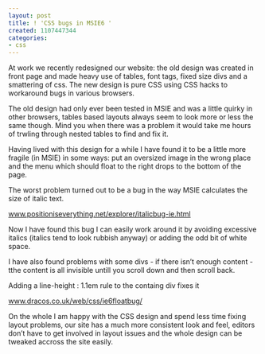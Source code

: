 ```yaml
---
layout: post
title: ! 'CSS bugs in MSIE6 '
created: 1107447344
categories:
- css
---
```


At work we recently redesigned our website:
the old design was created in front page and made heavy use of tables, font tags, fixed size divs and a smattering of css.
The new design is pure CSS using CSS hacks to workaround bugs in various browsers.

The old design had only ever been tested in MSIE and was a little quirky in other browsers, tables based layouts always seem to look more or less the same though. Mind you when there was a problem it would take me hours of trwling through nested tables to find and fix it.

Having lived with this design for a while I have found it to be a little more fragile (in MSIE) in some ways: put an oversized image in the wrong place and the menu which should float to the right drops to the bottom of the page.

The worst problem turned out to be a bug in the way MSIE calculates the size of italic text.

www.positioniseverything.net/explorer/italicbug-ie.html

Now I have found this bug I can easily work around it by avoiding excessive italics (italics tend to look rubbish anyway) or adding the odd bit of white space.

I have also found problems with some divs - if there isn’t enough content -tthe content is all invisible untill you scroll down and then scroll back.

Adding a line-height : 1.1em rule to the containg div fixes it

www.dracos.co.uk/web/css/ie6floatbug/

On the whole I am happy with the CSS design and spend less time fixing layout problems, our site has a much more consistent look and feel, editors don’t have to get involved in layout issues and the whole design can be tweaked accross the site easily.
